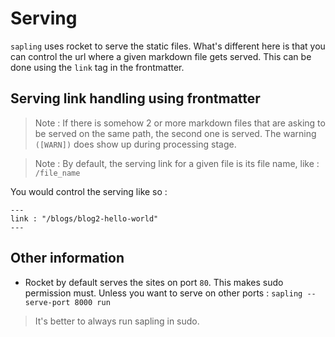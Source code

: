 # Serving 
`sapling` uses rocket to serve the static files. What's different here is that you can control the url where a given markdown file gets served. This can be done using the `link` tag in the frontmatter. 

## Serving link handling using frontmatter 

> Note : If there is somehow 2 or more markdown files that are asking to be served on the same path, the second one is served. The warning `([WARN])` does show up during processing stage.

> Note : By default, the serving link for a given file is its file name, like : `/file_name`

You would control the serving like so : 
```
---
link : "/blogs/blog2-hello-world" 
---
```

## Other information 

- Rocket by default serves the sites on port `80`. This makes sudo permission must. Unless you want to serve on other ports : 
`sapling --serve-port 8000 run`

> It's better to always run sapling in sudo.
